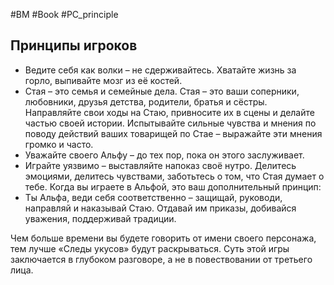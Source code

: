 #BM  #Book #PC_principle 


## Принципы игроков

- Ведите себя как волки – не сдерживайтесь. Хватайте жизнь  за горло, выпивайте мозг из её костей.  
- Стая – это семья и семейные дела. Стая – это ваши  соперники, любовники, друзья детства, родители, братья и  сёстры. Направляйте свои ходы на Стаю, привносите их в  сцены и делайте частью своей истории. Испытывайте сильные  чувства и мнения по поводу действий ваших товарищей по Стае  – выражайте эти мнения громко и часто.  
- Уважайте своего Альфу – до тех пор, пока он этого  заслуживает.  
- Играйте уязвимо – выставляйте напоказ своё нутро.  Делитесь эмоциями, делитесь чувствами, заботьтесь о том, что  Стая думает о тебе.  Когда вы играете в Альфой, это ваш дополнительный принцип:  
- Ты Альфа, веди себя соответственно – защищай, руководи,  направляй и наказывай Стаю. Отдавай им приказы, добивайся  уважения, поддерживай традиции.  
 
Чем больше времени вы будете говорить от имени своего  персонажа, тем лучше «Следы укусов» будут раскрываться.
Суть этой игры заключается в глубоком разговоре, а не в  повествовании от третьего лица.


